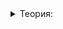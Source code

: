 <details>
<summary>Теория:</summary>

# Измеряем и ускоряем

Вы потратили много усилий на макросы и теперь ваш профилировщик готов. Посмотрим, на что он способен.

Возможно, вы догадались, почему в примере из прошлого урока так много времени занимает реверсирование вектора. А если не догадались — нестрашно, сейчас разберёмся.

Дело в том, что когда вектор достаточно велик, вставка элементов в начало и середину — долгая операция: нужно подвинуть много элементов вправо, чтобы освободить ячейку. А мы делаем эту операцию много раз. Куда быстрее вставлять в конец — вспомните пример с чемоданом из начала курса:


------------------------------------------------------------------------------------------------------------------------------------------------------------------------------------------------------------------------------------------------------------------------------------------------------------------------------------------------------------------------------------------------------------------------------------------------------------------------------------------------------------------------------------------------------------------------------------------------------------------------------------------------------------------------------------------------------------------------------------------------------------------------------------------------------------------------------------------------------------------------------------------------------------------------------------------------------------------------------------------------------------------------------------------------------------------------------------------------------------------------------------------------------------------------------------------------------------------------------------------------------------------------------------------------------------------------------

_Чтобы положить что-то вниз чемодана, как и в начало вектора, нужно переместить всё содержимое_

Возьмём код из предыдущего урока. Изменим программу так, чтобы вставка производилась в конец. Раньше мы читали с начала и вставляли в начало. А теперь будем читать с конца и вставлять в конец. Вроде бы ничего не изменилось, но теория подсказывает, что вставка в конец эффективнее.

Чтобы изменить направление прохода по вектору, используем обратные итераторы  `rbegin`  и  `rend`. Они работают так же, как  `begin`  и  `end`, но проходят контейнер в обратном направлении:

```cpp
vector<int> ReverseVector2(const vector<int>& source_vector) {
    vector<int> res;

    // будем проходить source_vector задом наперёд
    // с помощью обратного итератора
    for (auto iterator = source_vector.rbegin(); iterator != source_vector.rend(); ++iterator) {
        res.push_back(*iterator);
    }

    return res;
}

```

Не забываем в  `main`  поменять  `ReverseVector`  на  `ReverseVector2`  и измеряем время.

|**Было**|**Стало**|
|--|--|
|Append random: 3 ms |Append random: 6 ms|
|Reverse: 2402 ms | Reverse: 1 ms|
|Counting: 38 ms|Counting: 37 ms|
|Total: 2446 ms|Total: 46 ms|

Круто, производительность всей программы возросла более чем в 50 раз! Попробуем ускорить ещё. Но чтобы разница была заметной, увеличим размер вектора в 256 раз: с 2^{17} до 2^{25} или 33 554 432:

```cpp
static const int N = 1 << 25;

```

Теперь измерения выглядят так:

|**Стало**|
|--|
|Append random: 1366 ms|
|Reverse: 549 ms|
|Counting: 80 ms|
|Total: 2019 ms|

Начинаем ускорять с “Append random” — самой медленной части, потому что она вносит основной вклад в скорость программы. Ведь даже если мы очень постараемся и ускорим Counting в 100 раз, производительность всей программы улучшится только на 4%, а если в 100 раз ускорить Append random, то на 67%. Разница очевидна.

При случайном заполнении вектора требуется только один бит информации, а  `rand()`  выдаёт как минимум 15 случайных бит. Сколько точно — зависит от операционной системы и компилятора. Используем все 15, которые нам гарантированы:

```cpp
// <algorithm> нужен для функции min
#include <algorithm>
... 
void AppendRandom2(vector<int>& v, int n) {
    for (int i = 0; i < n; i += 15) {
        int number = rand();

        // мы можем заполнить 15 элементов вектора,
        // но не более, чем нам осталось до конца:
        int count = min(15, n - i);

        for (int j = 0; j < count; ++j)
            // таким образом, получим j-й бит числа.
            // операцию побитового сдвига вы уже видели в этой программе
            // на этот раз двигаем вправо, чтобы нужный бит оказался самым последним
            v.push_back((number >> j) % 2);
    }
}
...

```

|**Было**|**Стало**|
|--|--|
|Append random: 1366 ms|Append random: 620 ms|
|Reverse: 549 ms | Reverse: 579 ms|
|Counting: 80 ms | Counting: 81 ms|
|Total: 2019 ms|Total: 1312 ms|

Ускорение уже скромнее. Однако это лучше, чем ничего. Мы договорились ускорять самую медленную часть программы, но идей, как оптимизировать “Append random” пока нет. Поэтому улучшим функцию  `Reverse`, вторую по скорости. Вставлять элемент в конец вектора эффективнее, чем в начало, но можно ещё ускорить процесс. Для этого зарезервируем место — применим метод  `reserve`, указав количество элементов, которые будут в векторе в итоге:

```cpp
vector<int> ReverseVector3(const vector<int>& source_vector) {
    vector<int> res;
    res.reserve(source_vector.size());

    // будем проходить sourceVector задом наперёд
    // с помощью обратного итератора
    for (auto iterator = source_vector.rbegin(); iterator != source_vector.rend(); ++iterator) {
        res.push_back(*iterator);
    }

    return res;
}

```

|**Было**|**Стало**|
|--|--|
|Append random: 620 ms|Append random: 624 ms|
|Reverse: 579 ms|Reverse: 194 ms|
|Counting: 81 ms|Counting: 80 ms|
|Total: 1312 ms|Total: 926 ms|

Отлично! Не так хорошо, как при первой оптимизации, но всё-таки ускорение почти в три раза — это очень неплохо.

----------

Как упростить тело этой функции буквально до одной строчки?

-   Можно просто скопировать исходный вектор.
    
-   Поможет конструктор вектора, принимающий два итератора.
    
-   Тут поможет алгоритм  `std::copy`.

<details>
<summary>Ответы:</summary>

# Ответы на задания

Как упростить тело этой функции буквально до одной строчки?

-   **(-)**  Можно просто скопировать исходный вектор.

> Идея хорошая, но в исходном векторе другой порядок элементов.

Вот правильная реализация с применением конструктора и инициализацией фигурными скобками:

```cpp
vector<int> ReverseVector2(const vector<int>& source_vector) {
    return {source_vector.rbegin(), source_vector.rend()};
}

```

-   **(+)**  Поможет конструктор вектора, принимающий два итератора.

> Точно! Можно вот так:

```cpp
vector<int> ReverseVector2(const vector<int>& source_vector) {
    return {source_vector.rbegin(), source_vector.rend()};
}

```

-   **(-)**  Тут поможет алгоритм  `std::copy`.

> Можно решить комбинацией  `copy`  и  `back_inserter`, но с  `return`  и объявлением вектора получится уже три строки. А в одну вот так:

```cpp
vector<int> ReverseVector2(const vector<int>& source_vector) {
    return {source_vector.rbegin(), source_vector.rend()};
}
```

</details>

<details>
<summary>Задание:</summary>

### Задание

Напишите программу, которая будет сравнивать четыре реализации реверсирования вектора:

1.  наивную (`Naive`), со вставками в начало;
2.  хорошую (`Good`), со вставками в конец;
3.  отличную (`Best`), с инициализацией двумя итераторами;
4.  вашу (`Your`): она изначально создаёт вектор из нужного числа элементов и заполняет его с последнего элемента.

Прочитайте из  `cin`  одно число — размер вектора. Создайте вектор такого размера, заполните его случайными числами и произведите сравнение нескольких версий реверсирования:

-   Если размер вектора меньше либо равен 100’000, сравните наивную и хорошую реализацию.
-   Если размер вектора больше 100’000, сравните хорошую с отличной и вашей.

Сравнение заключается в измерении и выводе времени работы операций.

### Формат входных данных

Считайте одно целое неотрицательное число — размер входных данных.

### Формат выходных данных

Выведите в  `cerr`  несколько строк в формате  `<название версии>: <время работы> ms`.

Если введённое число меньше или равно 100’000, то должны быть выведены результаты для  `Naive`  и  `Good`.

Если введённое число от 100’001, то должны быть выведены результаты для  `Good`,  `Best`,  `Your`.

### Ограничения

Порядок вывода должен быть таким как указан в условии.

Называйте функции реверсирования так:

-   наивную —  `ReverseVector`,
-   хорошую —  `ReverseVector2`,
-   отличную —  `ReverseVector3`,
-   вашу —  `ReverseVector4`.

Используйте файл log_duration.h, как и в предыдущем задании.

Для тестирования компилируйте с оптимизацией (конфигурация Release), иначе результаты могут быть не такими, как вы ожидаете.

### Пример

Пример вывода для числа до 100’000:

```
Naive: 1000 ms
Good: 10 ms

```

Пример вывода для числа от 100’001:

```
Good: 100 ms
Best: 50 ms
Your: 40 ms

```

### Что отправлять на проверку

Загрузите в тренажёр код с реализацией четырёх функций реверсирования, названных как сказано в секции «Ограничения». Также в решении должна быть функция  `main`, которая измеряет время нескольких версий реверсирования и выводит результат в миллисекундах.

### Как будет тестироваться ваш код

Будет проверено, что:

-   сравниваются правильные версии реверсирования,
-   ваша версия реверсирования реализована правильно,
-   не изменены другие версии реверсирования

### Подсказка

Три реализации реверсирования у вас уже есть, осталось разработать четвёртую и применить их все. Не измеряйте заполнение вектора случайными числами.

Не выводите в  `cerr`  напрямую: для вывода используйте макрос  `LOG_DURATION`.

</details>
